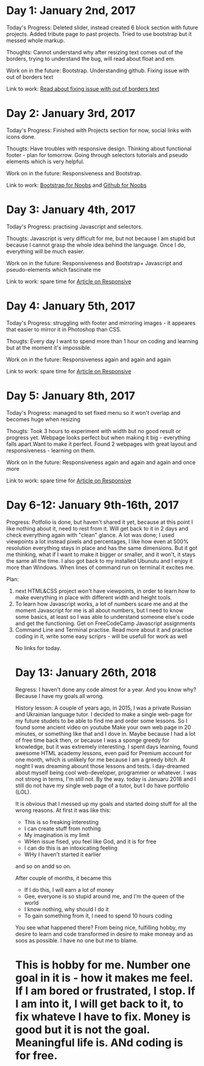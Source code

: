 <h1>Day 1: January 2nd, 2017</h1>

Today's Progress: Deleted slider, instead created 6 block section with future projects. Added tribute page to past projects. Tried to use bootstrap but it messed whole markup. 

Thoughts: Cannot understand why after resizing text comes out of the borders, trying to understand the bug, will read about float and em. 

Work on in the future: Bootstrap. Understanding github. Fixing issue with out of borders text

Link to work: <a href="http://ru.stackoverflow.com/questions/148638/%D0%9B%D0%BE%D0%BC%D0%B0%D0%B5%D1%82%D1%81%D1%8F-%D0%B2%D0%B5%D1%80%D1%81%D1%82%D0%BA%D0%B0-%D0%BF%D1%80%D0%B8-%D0%BC%D0%B0%D1%81%D1%88%D1%82%D0%B0%D0%B1%D0%B8%D1%80%D0%BE%D0%B2%D0%B0%D0%BD%D0%B8%D0%B8-%D1%81%D0%B0%D0%B9%D1%82%D0%B0-%D0%B2-chrome-%D0%B8-firefox">Read about fixing issue with out of borders text</a>

<h1>Day 2: January 3rd, 2017</h1>
Today's Progress: Finished with Projects section for now, social links with icons done. 

Thougts: Have troubles with responsive design. Thinking about functional footer - plan for tomorrow. Going through selectors tutorials and pseudo elements which is very helpful. 

Work on in the future: Responsiveness and Bootstrap. 

Link to work: <a href="http://getbootstrap.com/getting-started/">Bootstrap for Noobs</a> and <a href="https://youtu.be/_ALeswWzpBo">Github for Noobs</a>

<h1>Day 3: January 4th, 2017</h1>
Today's Progress: practising Javascript and selectors.

Thougts: Javascript is very difficult for me, but not because I am stupid but because I cannot grasp the whole idea behind the language. Once I do, everything will be much easier. 

Work on in the future: Responsiveness and Bootstrap+ Javascript and pseudo-elements which fascinate me

Link to work: spare time for <a href="http://alistapart.com/article/responsive-web-design">Article on Responsive</a>

<h1>Day 4: January 5th, 2017</h1>
Today's Progress: struggling with footer and mirroring images - it appeares that easier to mirror it in Photoshop than CSS.

Thougts: Every day I want to spend more than 1 hour on coding and learning but at the moment it's impossible. 

Work on in the future: Responsiveness again and again and again

Link to work: spare time for <a href="http://alistapart.com/article/responsive-web-design">Article on Responsive</a>

<h1>Day 5: January 8th, 2017</h1>
Today's Progress: managed to set fixed menu so it won't overlap and becomes huge when resizing

Thougts: Took 3 hours to experiment with width but no good result or progress yet. Webpage looks perfect but when making it big - everything falls apart.Want to make it perfect. Found 2 webpages with great layout and responsiveness - learning on them. 

Work on in the future: Responsiveness again and again and again and once more

Link to work: spare time for <a href="http://alistapart.com/article/responsive-web-design">Article on Responsive</a>

<h1>Day 6-12: January 9th-16th, 2017</h1>

Progress: Potfolio is done, but haven't shared it yet, because at this point I like nothing about it, need to rest from it. Will get back to it in 2 days and check everything again with "clean" glance. A lot was done; I used viewpoints a lot instead pixels and percentages, I like how even at 500% resolution everything stays in place and has the same dimensions. But it got me thinking, what if I want to make it bigger or smaller, and it won't, it stays the same all the time. 
I also got back to my installed Ubunutu and I enjoy it more than Windows. When lines of command run on terminal it excites me. 

Plan: 
<ol>
<li>next HTML&CSS project won't have viewpoints, in order to learn how to make everything in place with different width and height tools.</li>
<li>To learn how Javascript works, a lot of numbers scare me and at the moment Javascript for me is all about numbers, but I need to know some basics, at least so I was able to understand someone else's code and get the functioning. Get on FreeCodeCamp Javascript assignments</li>
<li>Command Line and Terminal practise. Read more about it and practise coding in it, write some easy scriprs - will be usefull for work as well </li>

No links for today.

<h1>Day 13: January 26th, 2018</h1>

<p>Regress: I haven't done any code almost for a year. And you know why? Because I have my goals all wrong.</p> 

<p>History lesson: A couple of years ago, in 2015, I was a private Russian and Ukrainian language tutor. I decided to make a single web-page for my future studets to be able to find me and order some lessons. So I found some ancient video on youtube Make your own web page in 20 minutes, or something like that and I dove in. Maybe because I had a lot of free time back then, or because I was a sponge greedy for knowledge, but it was extremely interesting. I spent days learning, found awesome HTML academy lessons, even paid for Premium account for one month, which is unlikely for me because I am a greedy bitch. At noght I was dreaming abount those lessons and tests. I day-dreamed about myself being cool web-developer, programmer or whatever. I was not strong in terms, I'm still not. By the way. today is Januaru 2018 and I still do not have my single web page of a tutor, but I do have portfolio (LOL).</p>

<p>It is obvious that I messed up my goals and started doing stuff for all the wrong reasons.
At first it was like this:</p>
<ul>
	<li>This is so freaking interesting</li>
	<li>I can create stuff from nothing</li>
	<li>My imagination is my limit</li>
	<li>WHen issue fised, you feel like God, and it is for free</li>
	<li>I can do this is an intoxicating feeling</li>
	<li>WHy I haven't started it earlier</li>
</ul>
<p>and so on andd so on.</p>
<p>After couple of months, it became this</p>
<ul>
	<li>If I do this, I will earn a lot of money</li>
	<li>Gee, everyone is so stupid around me, and I'm the queen of the world</li>
	<li>I know nothing, why should I do it</li>
	<li>To gain something from it, I need to spend 10 hours coding</li>
</ul>
<p>You see what happened there? From being nice, fulfilling hobby, my desire to learn and code transformed in desire to make moneay and as soos as possible. I have no one but me to blame.</p>
<h1>This is hobby for me. Number one goal in it is - how it makes me feel. If I am bored or frustrated, I stop. If I am into it, I will get back to it, to fix whateve I have to fix. Money is good but it is not the goal. Meaningful life is. ANd coding is for free.</h1>